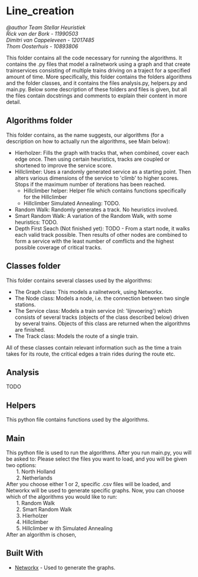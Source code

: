 
# Line_creation
*@author Team Stellar Heuristiek \
Rick van der Bork - 11990503 \
Dimitri van Cappeleveen - 12017485 \
Thom Oosterhuis - 10893806*

This folder contains all the code necessary for running the algorithms. It contains the .py files that model a railnetwork using a graph and that create trainservices consisting of multiple trains driving on a traject for a specified amount of time. More specifically, this folder contains the folders algorithms and the folder classes, and it contains the files analysis.py, helpers.py and main.py. Below some description of these folders and files is given, but all the files contain docstrings and comments to explain their content in more detail.

## Algorithms folder

This folder contains, as the name suggests, our algorithms (for a description on how to actually run the algorithms, see Main below):

* Hierholzer: Fills the graph with tracks that, when combined, cover each edge once. Then using certain heuristics, tracks are coupled or shortened to improve the service score.
* Hillclimber: Uses a randomly generated service as a starting point. Then alters various dimensions of the service to 'climb' to higher scores. Stops if the maximum number of iterations has been reached.
	* Hillclimber helper: Helper file which contains functions specifically for the Hillclimber
	* Hillclimber Simulated Annealing: TODO.
* Random Walk: Randomly generates a track. No heuristics involved.
* Smart Random Walk: A variation of the Random Walk, with some heuristics: TODO.
* Depth First Seach (Not finished yet): TODO - From a start node, it walks each valid track possible. Then results of other nodes are combined to form a service with the least number of comflicts and the highest possible coverage of critical tracks.

## Classes folder

This folder contains several classes used by the algorithms:

 * The Graph class: This models a railnetwork, using Networkx.
 * The Node class: Models a node, i.e. the connection between two single stations.
 * The Service class: Models a train service (nl: 'lijnvoering') which consists of several tracks (objects of the class described below) driven by several trains. Objects of this class are returned when the algorithms are finished.
 * The Track class: Models the route of a single train.

All of these classes contain relevant information such as the time a train takes for its route, the critical edges a train rides during the route etc.

## Analysis

TODO

## Helpers

This python file contains functions used by the algorithms.

## Main

This python file is used to run the algorithms. After you run main.py, you will be asked to:
Please select the files you want to load, and you will be given two options: \
&nbsp;&nbsp;&nbsp;&nbsp;&nbsp;&nbsp; 1. North Holland \
&nbsp;&nbsp;&nbsp;&nbsp;&nbsp;&nbsp; 2. Netherlands \
After you choose either 1 or 2, specific .csv files will be loaded, and Networkx will be used to generate specific graphs. Now, you can choose which of the algorithms you would like to run: \
&nbsp;&nbsp;&nbsp;&nbsp;&nbsp;&nbsp; 1. Random Walk \
&nbsp;&nbsp;&nbsp;&nbsp;&nbsp;&nbsp; 2. Smart Random Walk \
&nbsp;&nbsp;&nbsp;&nbsp;&nbsp;&nbsp; 3. Hierholzer \
&nbsp;&nbsp;&nbsp;&nbsp;&nbsp;&nbsp; 4. Hillclimber \
&nbsp;&nbsp;&nbsp;&nbsp;&nbsp;&nbsp; 5. Hillclimber w ith Simulated Annealing \
After an algorithm is chosen, 

## Built With

* [Networkx](https://networkx.github.io) - Used to generate the graphs.




